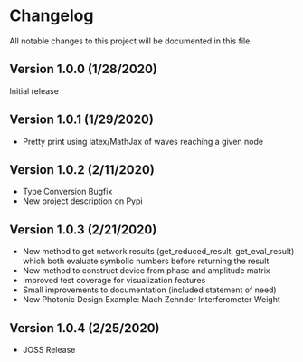 # Changelog

All notable changes to this project will be documented in this file.

Version 1.0.0  (1/28/2020)
--------------------------
Initial release

Version 1.0.1  (1/29/2020)
--------------------------
* Pretty print using latex/MathJax of waves reaching a given node

Version 1.0.2  (2/11/2020)
--------------------------
* Type Conversion Bugfix
* New project description on Pypi 

Version 1.0.3  (2/21/2020)
--------------------------
* New method to get network results (get_reduced_result, get_eval_result) which both evaluate symbolic numbers before 
returning the result 
* New method to construct device from phase and amplitude matrix
* Improved test coverage for visualization features
* Small improvements to documentation (included statement of need)
* New Photonic Design Example: Mach Zehnder Interferometer Weight

Version 1.0.4  (2/25/2020)
--------------------------
* JOSS Release